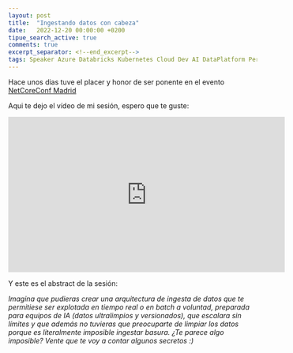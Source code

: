 ```yaml
---
layout: post
title:  "Ingestando datos con cabeza"
date:   2022-12-20 00:00:00 +0200
tipue_search_active: true
comments: true
excerpt_separator: <!--end_excerpt-->
tags: Speaker Azure Databricks Kubernetes Cloud Dev AI DataPlatform Performance Speaker YouTube
---
```


Hace unos dias tuve el placer y honor de ser ponente en el evento [NetCoreConf Madrid](https://netcoreconf.com/) 

Aqui te dejo el vídeo de mi sesión, espero que te guste: 

<iframe width="560" height="315" src="https://www.youtube.com/embed/f3GID7QNY4I?start=26" title="YouTube video player" frameborder="0" allow="accelerometer; autoplay; clipboard-write; encrypted-media; gyroscope; picture-in-picture" allowfullscreen></iframe>
<!--end_excerpt-->

Y este es el abstract de la sesión:

_Imagina que pudieras crear una arquitectura de ingesta de datos que te permitiese ser explotada en tiempo real o en batch a voluntad, preparada para equipos de IA (datos ultralimpios y versionados), que escalara sin límites y que además no tuvieras que preocuparte de limpiar los datos porque es literalmente imposible ingestar basura. ¿Te parece algo imposible? Vente que te voy a contar algunos secretos :)_

